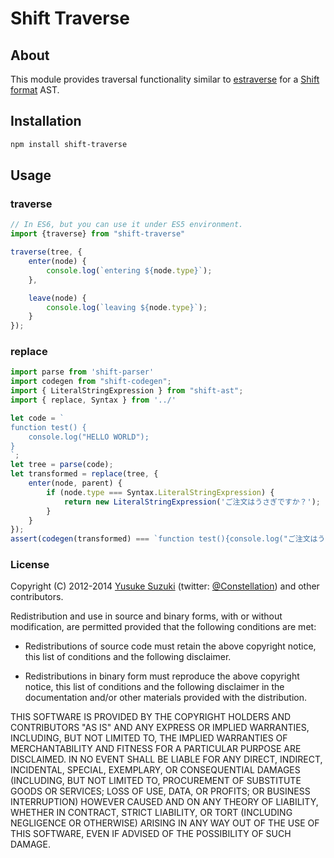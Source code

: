 Shift Traverse
==============


## About

This module provides traversal functionality similar to [estraverse](https://github.com/estools/estraverse) for a [Shift format](https://github.com/shapesecurity/shift-spec) AST.


<!--
## Status

[Stable](http://nodejs.org/api/documentation.html#documentation_stability_index).
-->

## Installation

```sh
npm install shift-traverse
```


## Usage

### traverse
```js
// In ES6, but you can use it under ES5 environment.
import {traverse} from "shift-traverse"

traverse(tree, {
    enter(node) {
        console.log(`entering ${node.type}`);
    },

    leave(node) {
        console.log(`leaving ${node.type}`);
    }
});
```

### replace

```js
import parse from 'shift-parser'
import codegen from "shift-codegen";
import { LiteralStringExpression } from "shift-ast";
import { replace, Syntax } from '../'

let code = `
function test() {
    console.log("HELLO WORLD");
}
`;
let tree = parse(code);
let transformed = replace(tree, {
    enter(node, parent) {
        if (node.type === Syntax.LiteralStringExpression) {
            return new LiteralStringExpression('ご注文はうさぎですか？');
        }
    }
});
assert(codegen(transformed) === `function test(){console.log("ご注文はうさぎですか？")}`);
```

### License

Copyright (C) 2012-2014 [Yusuke Suzuki](http://github.com/Constellation)
 (twitter: [@Constellation](http://twitter.com/Constellation)) and other contributors.

Redistribution and use in source and binary forms, with or without
modification, are permitted provided that the following conditions are met:

  * Redistributions of source code must retain the above copyright
    notice, this list of conditions and the following disclaimer.

  * Redistributions in binary form must reproduce the above copyright
    notice, this list of conditions and the following disclaimer in the
    documentation and/or other materials provided with the distribution.

THIS SOFTWARE IS PROVIDED BY THE COPYRIGHT HOLDERS AND CONTRIBUTORS "AS IS"
AND ANY EXPRESS OR IMPLIED WARRANTIES, INCLUDING, BUT NOT LIMITED TO, THE
IMPLIED WARRANTIES OF MERCHANTABILITY AND FITNESS FOR A PARTICULAR PURPOSE
ARE DISCLAIMED. IN NO EVENT SHALL <COPYRIGHT HOLDER> BE LIABLE FOR ANY
DIRECT, INDIRECT, INCIDENTAL, SPECIAL, EXEMPLARY, OR CONSEQUENTIAL DAMAGES
(INCLUDING, BUT NOT LIMITED TO, PROCUREMENT OF SUBSTITUTE GOODS OR SERVICES;
LOSS OF USE, DATA, OR PROFITS; OR BUSINESS INTERRUPTION) HOWEVER CAUSED AND
ON ANY THEORY OF LIABILITY, WHETHER IN CONTRACT, STRICT LIABILITY, OR TORT
(INCLUDING NEGLIGENCE OR OTHERWISE) ARISING IN ANY WAY OUT OF THE USE OF
THIS SOFTWARE, EVEN IF ADVISED OF THE POSSIBILITY OF SUCH DAMAGE.
